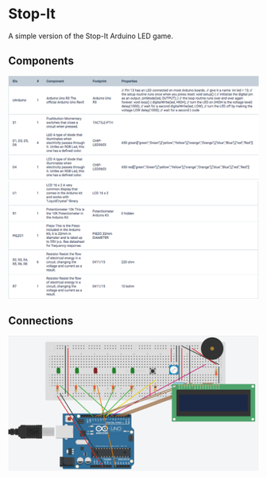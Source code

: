 # Stop-It
A simple version of the Stop-It Arduino LED game.

## Components
![alt Components-1](https://github.com/marianodato/Stop-It/blob/master/img/Components-1.png)
![alt Components-2](https://github.com/marianodato/Stop-It/blob/master/img/Components-2.png)

## Connections
![alt Connections](https://github.com/marianodato/Stop-It/blob/master/img/Connections.png)


